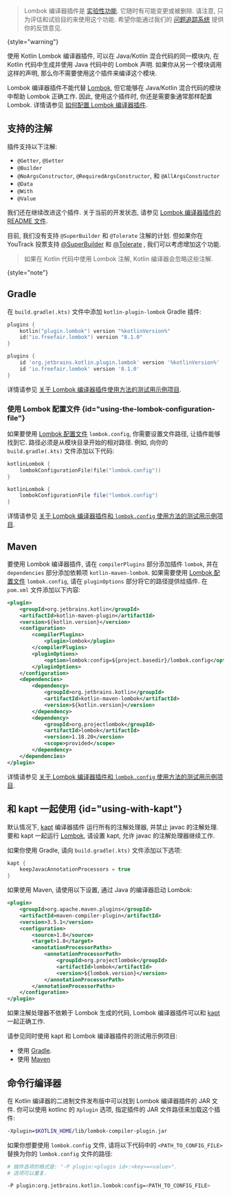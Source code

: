 [//]: # (title: Lombok 编译器插件)

> Lombok 编译器插件是 [实验性功能](components-stability.md).
> 它随时有可能变更或被删除. 请注意, 只为评估和试验目的来使用这个功能.
> 希望你能通过我们的 [问题追踪系统](https://youtrack.jetbrains.com/issue/KT-7112) 提供你的反馈意见.
>
{style="warning"}

使用 Kotlin Lombok 编译器插件, 可以在 Java/Kotlin 混合代码的同一模块内, 在 Kotlin 代码中生成并使用 Java 代码中的 Lombok 声明.
如果你从另一个模块调用这样的声明, 那么你不需要使用这个插件来编译这个模块.

Lombok 编译器插件不能代替 [Lombok](https://projectlombok.org/), 但它能够在 Java/Kotlin 混合代码的模块中帮助 Lombok 正确工作.
因此, 使用这个插件时, 你还是需要象通常那样配置 Lombok.
详情请参见 [如何配置 Lombok 编译器插件](#using-the-lombok-configuration-file).

## 支持的注解

插件支持以下注解:
* `@Getter`, `@Setter`
* `@Builder`
* `@NoArgsConstructor`, `@RequiredArgsConstructor`, 和 `@AllArgsConstructor`
* `@Data`
* `@With`
* `@Value`

我们还在继续改进这个插件. 关于当前的开发状态, 请参见
[Lombok 编译器插件的 README 文件](https://github.com/JetBrains/kotlin/tree/master/plugins/lombok).

目前, 我们没有支持 `@SuperBuilder` 和 `@Tolerate` 注解的计划.
但如果你在 YouTrack 投票支持
[@SuperBuilder](https://youtrack.jetbrains.com/issue/KT-53563/Kotlin-Lombok-Support-SuperBuilder)
和 [@Tolerate](https://youtrack.jetbrains.com/issue/KT-53564/Kotlin-Lombok-Support-Tolerate)
, 我们可以考虑增加这个功能.

> 如果在 Kotlin 代码中使用 Lombok 注解, Kotlin 编译器会忽略这些注解.
>
{style="note"}

## Gradle

在 `build.gradle(.kts)` 文件中添加 `kotlin-plugin-lombok` Gradle 插件:

<tabs group="build-script">
<tab title="Kotlin" group-key="kotlin">

```kotlin
plugins {
    kotlin("plugin.lombok") version "%kotlinVersion%"
    id("io.freefair.lombok") version "8.1.0"
}
```

</tab>
<tab title="Groovy" group-key="groovy">

```groovy
plugins {
    id 'org.jetbrains.kotlin.plugin.lombok' version '%kotlinVersion%'
    id 'io.freefair.lombok' version '8.1.0'
}
```

</tab>
</tabs>

详情请参见 [关于 Lombok 编译器插件使用方法的测试用示例项目](https://github.com/kotlin-hands-on/kotlin-lombok-examples/tree/master/kotlin_lombok_gradle/nokapt).

### 使用 Lombok 配置文件 {id="using-the-lombok-configuration-file"}

如果要使用 [Lombok 配置文件](https://projectlombok.org/features/configuration) `lombok.config`,
你需要设置文件路径, 让插件能够找到它.
路径必须是从模块目录开始的相对路径.
例如, 向你的 `build.gradle(.kts)` 文件添加以下代码:

<tabs group="build-script">
<tab title="Kotlin" group-key="kotlin">

```kotlin
kotlinLombok {
    lombokConfigurationFile(file("lombok.config"))
}
```

</tab>
<tab title="Groovy" group-key="groovy">


```groovy
kotlinLombok {
    lombokConfigurationFile file("lombok.config")
}
```

</tab>
</tabs>

详情请参见 [关于 Lombok 编译器插件和 `lombok.config` 使用方法的测试用示例项目](https://github.com/kotlin-hands-on/kotlin-lombok-examples/tree/master/kotlin_lombok_gradle/withconfig).

## Maven

要使用 Lombok 编译器插件, 请在 `compilerPlugins` 部分添加插件 `lombok`,
并在 `dependencies` 部分添加依赖项 `kotlin-maven-lombok`.
如果需要使用 [Lombok 配置文件](https://projectlombok.org/features/configuration) `lombok.config`,
请在 `pluginOptions` 部分将它的路径提供给插件. 在 `pom.xml` 文件添加以下内容:

```xml
<plugin>
    <groupId>org.jetbrains.kotlin</groupId>
    <artifactId>kotlin-maven-plugin</artifactId>
    <version>${kotlin.version}</version>
    <configuration>
        <compilerPlugins>
            <plugin>lombok</plugin>
        </compilerPlugins>
        <pluginOptions>
            <option>lombok:config=${project.basedir}/lombok.config</option>
        </pluginOptions>
    </configuration>
    <dependencies>
        <dependency>
            <groupId>org.jetbrains.kotlin</groupId>
            <artifactId>kotlin-maven-lombok</artifactId>
            <version>${kotlin.version}</version>
        </dependency>
        <dependency>
            <groupId>org.projectlombok</groupId>
            <artifactId>lombok</artifactId>
            <version>1.18.20</version>
            <scope>provided</scope>
        </dependency>
    </dependencies>
</plugin>
```

详情请参见 [关于 Lombok 编译器插件和 `lombok.config` 使用方法的测试用示例项目](https://github.com/kotlin-hands-on/kotlin-lombok-examples/tree/master/kotlin_lombok_maven/nokapt).

## 和 kapt 一起使用 {id="using-with-kapt"}

默认情况下, [kapt](kapt.md) 编译器插件 运行所有的注解处理器, 并禁止 javac 的注解处理.
要和 kapt 一起运行 [Lombok](https://projectlombok.org/), 请设置 kapt, 允许 javac 的注解处理器继续工作.

如果你使用 Gradle, 请向 `build.gradle(.kts)` 文件添加以下选项:

```groovy
kapt {
    keepJavacAnnotationProcessors = true
}
```

如果使用 Maven, 请使用以下设置, 通过 Java 的编译器启动 Lombok:

```xml
<plugin>
    <groupId>org.apache.maven.plugins</groupId>
    <artifactId>maven-compiler-plugin</artifactId>
    <version>3.5.1</version>
    <configuration>
        <source>1.8</source>
        <target>1.8</target>
        <annotationProcessorPaths>
            <annotationProcessorPath>
                <groupId>org.projectlombok</groupId>
                <artifactId>lombok</artifactId>
                <version>${lombok.version}</version>
            </annotationProcessorPath>
        </annotationProcessorPaths>
    </configuration>
</plugin>
```

如果注解处理器不依赖于 Lombok 生成的代码, Lombok 编译器插件可以和 [kapt](kapt.md) 一起正确工作.

请参见同时使用 kapt 和 Lombok 编译器插件的测试用示例项目:
* 使用 [Gradle](https://github.com/JetBrains/kotlin/tree/master/libraries/tools/kotlin-gradle-plugin-integration-tests/src/test/resources/testProject/lombokProject/yeskapt).
* 使用 [Maven](https://github.com/kotlin-hands-on/kotlin-lombok-examples/tree/master/kotlin_lombok_maven/yeskapt)

## 命令行编译器

在 Kotlin 编译器的二进制文件发布版中可以找到 Lombok 编译器插件的 JAR 文件.
你可以使用 kotlinc 的 `Xplugin` 选项, 指定插件的 JAR 文件路径来加载这个插件:

```bash
-Xplugin=$KOTLIN_HOME/lib/lombok-compiler-plugin.jar
```

如果你想要使用 `lombok.config` 文件, 请将以下代码中的 `<PATH_TO_CONFIG_FILE>` 替换为你的 `lombok.config` 文件的路径:

```bash
# 插件选项的格式是: "-P plugin:<plugin id>:<key>=<value>".
# 选项可以重复.

-P plugin:org.jetbrains.kotlin.lombok:config=<PATH_TO_CONFIG_FILE>
```
